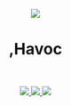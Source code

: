 <p align="center">
  <a href="https://www.hydractify.org">
    <img src="https://cdn.discordapp.com/avatars/393848142585397248/24294285c3b57b10af4501a5413ece85.png" />
  </a>
  <h1 align="center">,Havoc</h1>
</p>
</br>
<p align="center">
  <a href="https://discord.gg/3Fewsxq">
    <img src="https://img.shields.io/discord/406873117215031297.svg?style=flat-square&logo=discord">
  </a>
  <a href="https://www.patreon.com/user?u=15028160">
    <img src="https://img.shields.io/badge/Patreon-support!-fa6956.svg?style=flat-square&logo=patreon" />
  </a>
  <a href="https://github.com/izexi/Havoc/issues">
    <img src="https://img.shields.io/github/issues/izexi/Havoc.svg?style=flat-square">
  </a>
</p>
